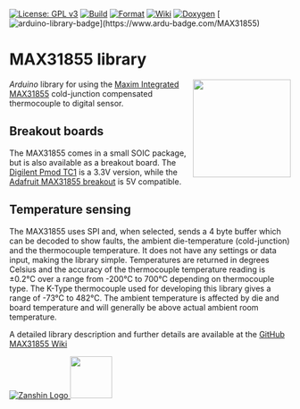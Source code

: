 [![License: GPL v3](https://zanduino.github.io/Badges/GPLv3-blue.svg)](https://www.gnu.org/licenses/gpl-3.0) [![Build](https://github.com/Zanduino/MAX31855/workflows/Build/badge.svg)](https://github.com/Zanduino/MAX31855/actions?query=workflow%3ABuild) [![Format](https://github.com/Zanduino/MAX31855/workflows/Format/badge.svg)](https://github.com/Zanduino/MAX31855/actions?query=workflow%3AFormat) [![Wiki](https://zanduino.github.io/Badges/Documentation-Badge.svg)](https://github.com/Zanduino/MAX31855/wiki) [![Doxygen](https://github.com/Zanduino/MAX31855/workflows/Doxygen/badge.svg)](https://Zanduino.github.io/MAX31855/html/index.html) [![arduino-library-badge](https://www.ardu-badge.com/badge/MAX31855.svg?)](https://www.ardu-badge.com/MAX31855)
# MAX31855 library<br>
<img src="https://github.com/Zanduino/MAX31855/blob/master/Images/Digilent_Pmod_TC1.png" width="175" align="right"/> *Arduino* library for using the [Maxim Integrated MAX31855](https://www.maximintegrated.com/en/products/analog/sensors-and-sensor-interface/MAX31855.html) cold-junction compensated thermocouple to digital sensor.

## Breakout boards
The MAX31855 comes in a small SOIC package, but is also available as a breakout board. The [Digilent Pmod TC1](http://store.digilentinc.com/pmodtc1-k-type-thermocouple-module-with-wire/) is a 3.3V version, while the [Adafruit MAX31855 breakout](https://www.adafruit.com/product/269) is 5V compatible.

## Temperature sensing
The MAX31855 uses SPI and, when selected, sends a 4 byte buffer which can be decoded to show faults, the ambient die-temperature (cold-junction) and the thermocouple temperature. It does not have any settings or data input, making the library simple.  Temperatures are returned in degrees Celsius and the accuracy of the thermocouple temperature reading is ±0.2°C over a range from -200°C to 700°C depending on thermocouple type. The K-Type thermocouple used for developing this library gives a range of -73°C to 482°C.
The ambient temperature is affected by die and board temperature and will generally be above actual ambient room temperature.

A detailed library description and further details are available at the [GitHub MAX31855 Wiki](https://github.com/Zanduino/MAX31855/wiki)

[![Zanshin Logo](https://zanduino.github.io/Images/zanshinkanjitiny.gif) <img src="https://zanduino.github.io/Images/zanshintext.gif" width="75"/>](https://www.sv-zanshin.com)
